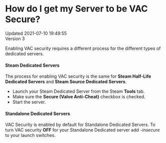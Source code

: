 # How do I get my Server to be VAC Secure?
Updated 2021-07-10 19:49:55  
Version 3  

Enabling VAC security requires a different process for the different types of dedicated servers.  
  
#### Steam Dedicated Servers
The process for enabling VAC security is the same for **Steam Half-Life Dedicated Servers** and **Steam Source Dedicated Servers**.  
  

* Launch your Steam Dedicated Server from the Steam **Tools** tab.
* Make sure the **Secure (Valve Anti-Cheat)** checkbox is checked.
* Start the server.

  
  
#### Standalone Dedicated Servers
VAC Security is enabled by default for Standalone Dedicated Servers. To turn VAC security **OFF** for your Standalone Dedicated server add *-insecure* to your launch switches.